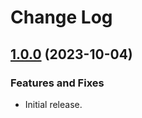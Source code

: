 # Change Log

## [1.0.0](https://github.com/confluentinc/opa_for_confluent_cloud/releases/tag/1.0.0) (2023-10-04)

### Features and Fixes
- Initial release.

